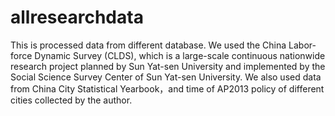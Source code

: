 # allresearchdata
This is processed data from different database. We used the China Labor-force Dynamic Survey (CLDS), which is a large-scale continuous nationwide research project planned by Sun Yat-sen University and implemented by the Social Science Survey Center of Sun Yat-sen University. We also used data from China City Statistical Yearbook，and time of AP2013 policy of different cities collected by the author.
